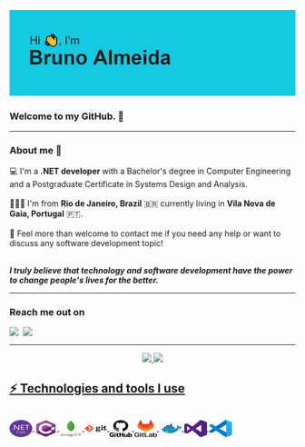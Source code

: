 [![MasterHead](header.png)](github.com/bsalmeida)

<!--
**bsalmeida/bsalmeida** is a ✨ _special_ ✨ repository because its `README.md` (this file) appears on your GitHub profile.

Here are some ideas to get you started:

- 🔭 I’m currently working on ...
- 🌱 I’m currently learning ...
- 👯 I’m looking to collaborate on ...
- 🤔 I’m looking for help with ...
- 💬 Ask me about ...
- 📫 How to reach me: ...
- 😄 Pronouns: ...
- ⚡ Fun fact: ...
-->

### Welcome to my GitHub. 🌱

<hr />

### About me 🚀
💻 I'm a **.NET developer** with a Bachelor's degree in Computer Engineering and a Postgraduate Certificate in Systems Design and Analysis.</br></br>
👨🏼‍💻 I'm from **Rio de Janeiro, Brazil** :brazil: currently living in **Vila Nova de Gaia, Portugal** :portugal:. </br></br>
💬 Feel more than welcome to contact me if you need any help or want to discuss any software development topic! </br></br>
   
<b><i>I truly believe that technology and software development have the power to change people's lives for the better.</i></b>

<hr />

### Reach me out on
<a href="https://www.linkedin.com/in/bsalmeida/">
  <img align="left" width="24px" src="https://cdn.jsdelivr.net/gh/devicons/devicon/icons/linkedin/linkedin-original.svg" />
</a>
<a href="mailto:bsalmeida@gmail.com">
  <img align="left" width="30px" src="https://cdn.cdnlogo.com/logos/g/24/gmail-icon.svg" />
</a>

<br />
<hr />

<div align="center">
  <a href="https://github.com/bsalmeida">
  <img height="180em" src="https://github-readme-stats.vercel.app/api?username=bsalmeida&show_icons=true&theme=gradient&include_all_commits=true&count_private=true" />
  <img height="180em" src="https://github-readme-stats.vercel.app/api/top-langs/?username=bsalmeida&layout=compact&langs_count=7&theme=gradient" />
</div>

## ⚡ Technologies and tools I use
  
<div style="display: inline_block"><br>
  <img align="center" alt=".NET Core" height="30" width="40" src="https://raw.githubusercontent.com/devicons/devicon/master/icons/dotnetcore/dotnetcore-original.svg">
  <img align="center" alt="C#" height="30" width="40" src="https://raw.githubusercontent.com/devicons/devicon/master/icons/csharp/csharp-original.svg">
  <img align="center" alt="MongoDB" height="30" width="40" src="https://raw.githubusercontent.com/devicons/devicon/master/icons/mongodb/mongodb-original-wordmark.svg">
  <img align="center" alt="Git" height="30" width="40" src="https://raw.githubusercontent.com/devicons/devicon/master/icons/git/git-original-wordmark.svg">
  <img align="center" alt="GitHub" height="30" width="40" src="https://raw.githubusercontent.com/devicons/devicon/master/icons/github/github-original-wordmark.svg">
  <img align="center" alt="GitLab" height="30" width="40" src="https://raw.githubusercontent.com/devicons/devicon/master/icons/gitlab/gitlab-original-wordmark.svg">
  <img align="center" alt="Docker" height="30" width="40" src="https://raw.githubusercontent.com/devicons/devicon/master/icons/docker/docker-original.svg">
  <img align="center" alt="VisualStudio" height="30" width="40" src="https://raw.githubusercontent.com/devicons/devicon/master/icons/visualstudio/visualstudio-plain.svg">
  <img align="center" alt="VSCode" height="30" width="40" src="https://raw.githubusercontent.com/devicons/devicon/master/icons/vscode/vscode-original.svg">
</div>
